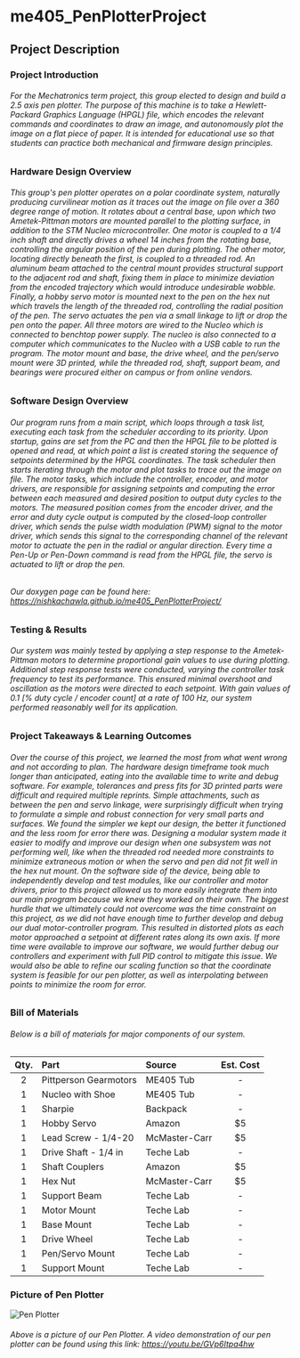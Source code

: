 # me405_PenPlotterProject

## Project Description

### Project Introduction

###### For the Mechatronics term project, this group elected to design and build a 2.5 axis pen plotter. The purpose of this machine is to take a Hewlett-Packard Graphics Language (HPGL) file, which encodes the relevant commands and coordinates to draw an image, and autonomously plot the image on a flat piece of paper. It is intended for educational use so that students can practice both mechanical and firmware design principles.

### Hardware Design Overview

###### This group's pen plotter operates on a polar coordinate system, naturally producing curvilinear motion as it traces out the image on file over a 360 degree range of motion. It rotates about a central base, upon which two Ametek-Pittman motors are mounted parallel to the plotting surface, in addition to the STM Nucleo microcontroller. One motor is coupled to a 1/4 inch shaft and directly drives a wheel 14 inches from the rotating base, controlling the angular position of the pen during plotting.  The other motor, locating directly beneath the first, is coupled to a threaded rod. An aluminum beam attached to the central mount provides structural support to the adjacent rod and shaft, fixing them in place to minimize deviation from the encoded trajectory which would introduce undesirable wobble. Finally, a hobby servo motor is mounted next to the pen on the hex nut which travels the length of the threaded rod, controlling the radial position of the pen. The servo actuates the pen via a small linkage to lift or drop the pen onto the paper. All three motors are wired to the Nucleo which is connected to benchtop power supply. The nucleo is also connected to a computer which communicates to the Nucleo with a USB cable to run the program. The motor mount and base, the drive wheel, and the pen/servo mount were 3D printed, while the threaded rod, shaft, support beam, and bearings were procured either on campus or from online vendors.

### Software Design Overview

###### Our program runs from a main script, which loops through a task list, executing each task from the scheduler according to its priority. Upon startup, gains are set from the PC and then the HPGL file to be plotted is opened and read, at which point a list is created storing the sequence of setpoints determined by the HPGL coordinates. The task scheduler then starts iterating through the motor and plot tasks to trace out the image on file. The motor tasks, which include the controller, encoder, and motor drivers, are responsible for assigning setpoints and computing the error between each measured and desired position to output duty cycles to the motors. The measured position comes from the encoder driver, and the error and duty cycle output is computed by the closed-loop controller driver, which sends the pulse width modulation (PWM) signal to the motor driver, which sends this signal to the corresponding channel of the relevant motor to actuate the pen in the radial or angular direction. Every time a Pen-Up or Pen-Down command is read from the HPGL file, the servo is actuated to lift or drop the pen.
###### Our doxygen page can be found here: https://nishkachawla.github.io/me405_PenPlotterProject/

### Testing & Results

###### Our system was mainly tested by applying a step response to the Ametek-Pittman motors to determine proportional gain values to use during plotting. Additional step response tests were conducted, varying the controller task frequency to test its performance. This ensured minimal overshoot and oscillation as the motors were directed to each setpoint. With gain values of 0.1 [% duty cycle / encoder count] at a rate of 100 Hz, our system performed reasonably well for its application.

### Project Takeaways & Learning Outcomes

###### Over the course of this project, we learned the most from what went wrong and not according to plan. The hardware design timeframe took much longer than anticipated, eating into the available time to write and debug software. For example, tolerances and press fits for 3D printed parts were difficult and required multiple reprints. Simple attachments, such as between the pen and servo linkage, were surprisingly difficult when trying to formulate a simple and robust connection for very small parts and surfaces. We found the simpler we kept our design, the better it functioned and the less room for error there was. Designing a modular system made it easier to modify and improve our design when one subsystem was not performing well, like when the threaded rod needed more constraints to minimize extraneous motion or when the servo and pen did not fit well in the hex nut mount. On the software side of the device, being able to independently develop and test modules, like our controller and motor drivers, prior to this project allowed us to more easily integrate them into our main program because we knew they worked on their own. The biggest hurdle that we ultimately could not overcome was the time constraint on this project, as we did not have enough time to further develop and debug our dual motor-controller program. This resulted in distorted plots as each motor approached a setpoint at different rates along its own axis. If more time were available to improve our software, we would further debug our controllers and experiment with full PID control to mitigate this issue. We would also be able to refine our scaling function so that the coordinate system is feasible for our pen plotter, as well as interpolating between points to minimize the room for error.

### Bill of Materials 
###### Below is a bill of materials for major components of our system. 

| Qty. | Part                  | Source                | Est. Cost |
|:----:|:----------------------|:----------------------|:---------:|
|  2   | Pittperson Gearmotors | ME405 Tub             |    -      |
|  1   | Nucleo with Shoe      | ME405 Tub             |    -      |
|  1   | Sharpie    	       | Backpack              |    -      |
|  1   | Hobby Servo           | Amazon                |   $5      |
|  1   | Lead Screw  - 1/4-20  | McMaster-Carr         |   $5     |
|  1   | Drive Shaft - 1/4 in  | Teche Lab             |    -      |
|  1   | Shaft Couplers        | Amazon		       |   $5 	   |
|  1   | Hex Nut               | McMaster-Carr 	       |   $5 	   |
|  1   | Support Beam  	       | Teche Lab 	       |    -      |
|  1   | Motor Mount 	       | Teche Lab             |    -      |
|  1   | Base Mount 	       | Teche Lab             |    -      |
|  1   | Drive Wheel 	       | Teche Lab             |    -      |
|  1   | Pen/Servo Mount       | Teche Lab             |    -      |
|  1   | Support Mount 	       | Teche Lab             |    -      |


### Picture of Pen Plotter
![Pen Plotter](Images/PenPlotter.png)
###### Above is a picture of our Pen Plotter. A video demonstration of our pen plotter can be found using this link: https://youtu.be/GVp6Itpa4hw 
